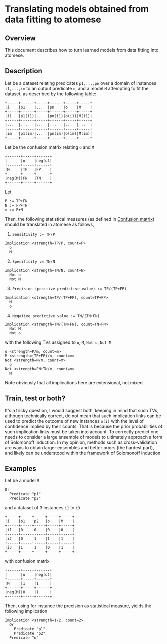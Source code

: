 # Translating models obtained from data fitting to atomese

## Overview

This document describes how to turn learned models from data fitting
into atomese.

## Description

Let be a dataset relating predicates `p1,...,pn` over a domain of
instances `i1,...,im` to an output predicate `o`, and a model `M`
attempting to fit the dataset, as described by the following table:

```
+-----+------+-----+------+-----+-----+
|i    |p1    |...  |pn    |o    |M    |
+-----+------+-----+------+-----+-----+
|i1   |p1(i1)|...  |pn(i1)|o(i1)|M(i1)|
+-----+------+-----+------+-----+-----+
|...  |...   |...  |...   |...  |...  |
+-----+------+-----+------+-----+-----+
|im   |p1(im)|...  |pn(im)|o(im)|M(im)|
+-----+------+-----+------+-----+-----+
```

Let be the confusion matrix relating `o` and `M`

```
+------+-----+------+
|      |o    |neg(o)|
+------+-----+------+
|M     |TP   |FP    |
+------+-----+------+
|neg(M)|FN   |TN    |
+------+-----+------+
```

Let

```
P := TP+FN
N := FP+TN
m := P+N
```

Then, the following statistical measures (as defined in [Confusion
matrix](https://en.wikipedia.org/wiki/Confusion_matrix)) should be
translated in atomese as follows,

1. `Sensitivity := TP/P`

```
Implication <strength=TP/P, count=P>
  o
  M
```

2. `Specificity := TN/N`

```
Implication <strength=TN/N, count=N>
  Not o
  Not M
```

3. `Precision (positive predictive value) := TP/(TP+FP)`

```
Implication <strength=TP/(TP+FP), count=TP+FP>
  M
  o
```

4. `Negative predictive value := TN/(TN+FN)`

```
Implication <strength=TN/(TN+FN), count=TN+FN>
  Not M
  Not o
```

with the following TVs assigned to `o`, `M`, `Not o`, `Not M`

```
o <strength=P/m, count=m>
M <strength=(TP+FP)/m, count=m>
Not <strength=N/m, count=m>
  o
Not <strength=FN+TN/m, count=m>
  M
```

Note obviously that all implications here are extensional, not mixed.

## Train, test or both?

It's a tricky question, I would suggest both, keeping in mind that
such TVs, although technically correct, do not mean that such
implication links can be used to predict the outcome of new instances
`o(i)` with the level of confidence implied by their counts.  That is
because the prior probabilities of such implication links must be
taken into account.  To correctly predict one needs to consider a
large ensemble of models to ultimately approach a form of Solomonoff
induction.  In my opinion, methods such as cross-validation are ways
to obtain larger ensembles and better priors (the hardest part), and
likely can be understood within the framework of Solomonoff induction.

## Examples

Let be a model `M`

```
Or
  Predicate "p1"
  Predicate "p2"
```

and a dataset of 3 instances `i1` to `i3`

```
+-----+-----+-----+-----+-----+
|i    |p1   |p2   |o    |M    |
+-----+-----+-----+-----+-----+
|i1   |0    |0    |0    |0    |
+-----+-----+-----+-----+-----+
|i2   |0    |1    |1    |1    |
+-----+-----+-----+-----+-----+
|i3   |1    |1    |0    |1    |
+-----+-----+-----+-----+-----+
```

with confusion matrix

```
+------+-----+------+
|      |o    |neg(o)|
+------+-----+------+
|M     |1    |1     |
+------+-----+------+
|neg(M)|0    |1     |
+------+-----+------+
```

Then, using for instance the precision as statistical measure, yields
the following implication

```
Implication <strength=1/2, count=2>
  Or
    Predicate "p1"
    Predicate "p2"
  Predicate "o"
```
